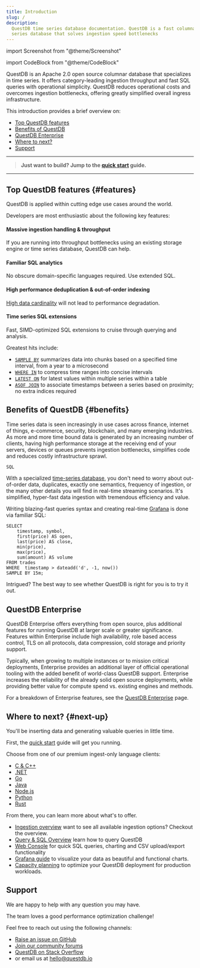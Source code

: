 ```yaml
---
title: Introduction
slug: /
description:
  QuestDB time series database documentation. QuestDB is a fast columnar time
  series database that solves ingestion speed bottlenecks
---
```


import Screenshot from "@theme/Screenshot"

import CodeBlock from "@theme/CodeBlock"

QuestDB is an Apache 2.0 open source columnar database that specializes in time
series. It offers category-leading ingestion throughput and fast SQL queries
with operational simplicity. QuestDB reduces operational costs and overcomes
ingestion bottlenecks, offering greatly simplified overall ingress infrastructure.

This introduction provides a brief overview on:

- [Top QuestDB features](#features)
- [Benefits of QuestDB](#benefits)
- [QuestDB Enterprise](#questdb-enterprise)
- [Where to next?](#next-up)
- [Support](#support)

<hr />

> **Just want to build? Jump to the [quick start](/docs/quick-start/) guide.**

<hr />

## Top QuestDB features {#features}

QuestDB is applied within cutting edge use cases around the world.

Developers are most enthusiastic about the following key features:

#### Massive ingestion handling & throughput

If you are running into throughput bottlenecks using an existing storage engine
or time series database, QuestDB can help.

#### Familiar SQL analytics

No obscure domain-specific languages required. Use extended SQL.

#### High performance deduplication & out-of-order indexing

[High data cardinality](/glossary/high-cardinality/) will not lead to
performance degradation.

#### Time series SQL extensions

Fast, SIMD-optimized SQL extensions to cruise through querying and analysis.

Greatest hits include:

- [`SAMPLE BY`](/docs/reference/sql/sample-by/) summarizes data into chunks
  based on a specified time interval, from a year to a microsecond
- [`WHERE IN`](/docs/reference/sql/where/#time-range) to compress time ranges
  into concise intervals
- [`LATEST ON`](/docs/reference/sql/latest-on/) for latest values within
  multiple series within a table
- [`ASOF JOIN`](/docs/reference/sql/join/#asof-join) to associate timestamps
  between a series based on proximity; no extra indices required

## Benefits of QuestDB {#benefits}

Time series data is seen increasingly in use cases across finance, internet of
things, e-commerce, security, blockchain, and many emerging industries. As more
and more time bound data is generated by an increasing number of clients, having
high performance storage at the receiving end of your servers, devices or queues
prevents ingestion bottlenecks, simplifies code and reduces costly
infrastructure sprawl.

<Screenshot
  alt="A chart showing high-cardinality ingestion performance of InfluxDB, TimescaleDB, and QuestDB"
  src="/img/benchmark/benchmark_all_q1_2024.webp"
  width={650}
  title="Benchmark results for QuestDB 7.3.10, InfluxDB 2.7.4 and Timescale 2.14.2"
/>

```sql title='yo' demo='https://example.com'
SQL
```

With a specialized [time-series database](/glossary/time-series-database/), you
don't need to worry about out-of-order data, duplicates, exactly one semantics,
frequency of ingestion, or the many other details you will find in real-time
streaming scenarios. It's simplified, hyper-fast data ingestion with tremendous
efficiency and value.

Writing blazing-fast queries syntax and creating real-time
[Grafana](/docs/third-party-tools/grafana/) is done via familiar SQL:

```questdb-sql title='Navigate time with SQL' demo
SELECT
    timestamp, symbol,
    first(price) AS open,
    last(price) AS close,
    min(price),
    max(price),
    sum(amount) AS volume
FROM trades
WHERE  timestamp > dateadd('d', -1, now())
SAMPLE BY 15m;
```

Intrigued? The best way to see whether QuestDB is right for you is to try it
out.

## QuestDB Enterprise

QuestDB Enterprise offers everything from open source, plus additional features
for running QuestDB at larger scale or greater significance. Features within
Enterprise include high availability, role based access control, TLS on all
protocols, data compression, cold storage and priority support.

Typically, when growing to multiple instances or to mission critical
deployments, Enterprise provides an additional layer of official operational
tooling with the added benefit of world-class QuestDB support. Enterprise
increases the reliability of the already solid open source deployments, while
providing better value for compute spend vs. existing engines and methods.

For a breakdown of Enterprise features, see the
[QuestDB Enterprise](/enterprise/) page.

## Where to next? {#next-up}

You'll be inserting data and generating valuable queries in little time.

First, the [quick start](/docs/quick-start/) guide will get you running.

Choose from one of our premium ingest-only language clients:

- [C & C++](/docs/clients/ingest-c-and-cpp)
- [.NET](/docs/clients/ingest-dotnet)
- [Go](/docs/clients/ingest-go)
- [Java](/docs/clients/java_ilp)
- [Node.js](/docs/clients/ingest-node)
- [Python](/docs/clients/ingest-python)
- [Rust](/docs/clients/ingest-rust)

From there, you can learn more about what's to offer.

- [Ingestion overview](/docs/ingestion-overview/) want to see all available
  ingestion options? Checkout the overview.
- [Query & SQL Overview](/docs/reference/sql/overview/) learn how to query
  QuestDB
- [Web Console](/docs/web-console/) for quick SQL queries, charting and CSV
  upload/export functionality
- [Grafana guide](/docs/third-party-tools/grafana/) to visualize your data as
  beautiful and functional charts.
- [Capacity planning](/docs/deployment/capacity-planning/) to optimize your
  QuestDB deployment for production workloads.

## Support

We are happy to help with any question you may have.

The team loves a good performance optimization challenge!

Feel free to reach out using the following channels:

- [Raise an issue on GitHub](https://github.com/questdb/questdb/issues/new/choose)
- [Join our community forums](https://community.questdb.io/)
- [QuestDB on Stack Overflow](https://stackoverflow.com/questions/tagged/questdb)
- or email us at [hello@questdb.io](mailto:hello@questdb.io)
